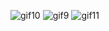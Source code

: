 ![gif10](https://github.com/user-attachments/assets/a14e0979-7e81-43b4-9420-be9481e31121)
![gif9](https://github.com/user-attachments/assets/8d77713d-0803-4faf-a05d-a64def161e54)
![gif11](https://github.com/user-attachments/assets/f673ebd2-79e1-4c4a-91f2-6ce75351a162)
